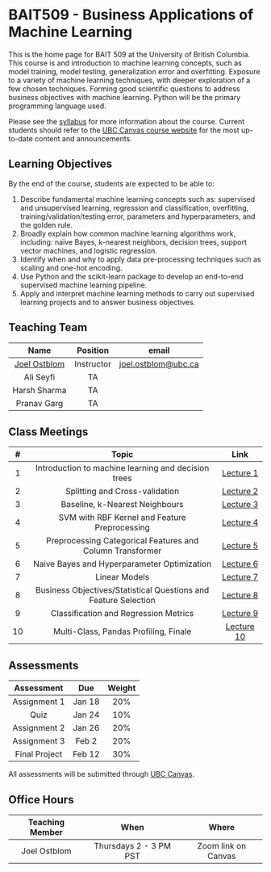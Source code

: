 # BAIT509 - Business Applications of Machine Learning

This is the home page for BAIT 509 at the University of British Columbia.
This course is and introduction to machine learning concepts,
such as model training, model testing, generalization error and overfitting.
Exposure to a variety of machine learning techniques,
with deeper exploration of a few chosen techniques.
Forming good scientific questions to address business objectives with machine learning.
Python will be the primary programming language used.

Please see the [syllabus](https://github.com/bait509-ubc/BAIT509/blob/master/BAIT509-2022.pdf) for more information about the course. Current students should refer to the [UBC Canvas course website](https://canvas.ubc.ca/courses/82520) for the most up-to-date content and announcements.

## Learning Objectives

By the end of the course, students are expected to be able to:

1.	Describe fundamental machine learning concepts such as: supervised and unsupervised learning, regression and classification, overfitting, training/validation/testing error, parameters and hyperparameters, and the golden rule.
2.	Broadly explain how common machine learning algorithms work, including: naïve Bayes, k-nearest neighbors, decision trees, support vector machines, and logistic regression.
3.	Identify when and why to apply data pre-processing techniques such as scaling and one-hot encoding.
4.	Use Python and the scikit-learn package to develop an end-to-end supervised machine learning pipeline.
5.	Apply and interpret machine learning methods to carry out supervised learning projects and to answer business objectives.


## Teaching Team

| Name                                         | Position   | email               |
| :---:                                        | :---:      | :---:               |
| [Joel Ostblom](https://www.joelostblom.com/) | Instructor | joel.ostblom@ubc.ca |
| Ali Seyfi                                    | TA         |                     |
| Harsh Sharma                                 | TA         |                     |
| Pranav Garg                                  | TA         |                     |

## Class Meetings

|  #    | Topic | Link |
| :---: | :---: | :---: |
| 1     | Introduction to machine learning and decision trees | [Lecture 1](https://bait509-ubc.github.io/BAIT509/lectures/lecture1.html)|
| 2     | Splitting and Cross-validation | [Lecture 2](https://bait509-ubc.github.io/BAIT509/lectures/lecture2.html) | 
| 3     | Baseline, k-Nearest Neighbours |[Lecture 3](https://bait509-ubc.github.io/BAIT509/lectures/lecture3.html) | 
| 4     | SVM with RBF Kernel and Feature Preprocessing | [Lecture 4](https://bait509-ubc.github.io/BAIT509/lectures/lecture4.html) | 
| 5     | Preprocessing Categorical Features and Column Transformer| [Lecture 5](https://bait509-ubc.github.io/BAIT509/lectures/lecture5.html) |
| 6     | Naive Bayes and Hyperparameter Optimization| [Lecture 6](https://bait509-ubc.github.io/BAIT509/lectures/lecture6.html)|
| 7     | Linear Models| [Lecture 7](https://bait509-ubc.github.io/BAIT509/lectures/lecture7.html)|
| 8     | Business Objectives/Statistical Questions and Feature Selection | [Lecture 8](https://bait509-ubc.github.io/BAIT509/lectures/lecture8.html)|
| 9     | Classification and Regression Metrics | [Lecture 9](https://bait509-ubc.github.io/BAIT509/lectures/lecture9.html)|
| 10    | Multi-Class, Pandas Profiling, Finale | [Lecture 10](https://bait509-ubc.github.io/BAIT509/lectures/lecture10.html)| 

## Assessments

| Assessment    | Due    | Weight |
| :---:         | :---:  | :---:  |
| Assignment 1  | Jan 18 | 20%    |
| Quiz          | Jan 24 | 10%    |
| Assignment 2  | Jan 26 | 20%    |
| Assignment 3  | Feb 2  | 20%    |
| Final Project | Feb 12 | 30%    |

All assessments will be submitted through [UBC Canvas](https://canvas.ubc.ca/courses/82520).

## Office Hours

| Teaching Member | When                   | Where               |
| :---:           | :---:                  | :---:               |
| Joel Ostblom    | Thursdays 2 - 3 PM PST | Zoom link on Canvas |
